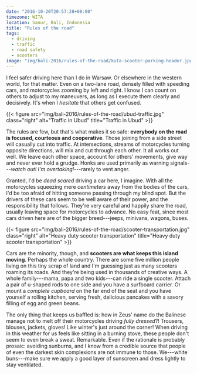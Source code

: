 ```yaml
---
date: "2016-10-20T20:57:28+08:00"
timezone: WITA
location: Sanur, Bali, Indonesia
title: "Rules of the road"
tags:
  - driving
  - traffic
  - road safety
  - scooters
image: "img/bali-2016/rules-of-the-road/kuta-scooter-parking-header.jpg"
---
```


I feel safer driving here than I do in Warsaw. Or elsewhere in the western world, for that matter. Even on a two-lane road, densely filled with speeding cars, and motorcycles zooming by left and right. I know I can count on others to adjust to my maneuvers, as long as I execute them clearly and decisively. It's when I _hesitate_ that others get confused.

<!--more-->

{{< figure src="img/bali-2016/rules-of-the-road/ubud-traffic.jpg" class="right" alt="Traffic in Ubud" title="Traffic in Ubud" >}}

The rules are few, but that's what makes it so safe: __everybody on the road is focused, courteous and cooperative__. Those joining from a side street will casually cut into traffic. At intersections, streams of motorcycles turning opposite directions, will mix and cut through each other. It all works out well. We leave each other space, account for others' movements, give way and never ever hold a grudge. Honks are used primarily as warning signals---_watch out! I'm overtaking!_---rarely to vent anger.

Granted, I'd be _dead scared_ driving a car here, I imagine. With all the motorcycles squeezing mere _centimeters_ away from the bodies of the cars, I'd be too afraid of hitting someone passing through my blind spot. But the drivers of these cars seem to be well aware of their power, and the responsibility that follows. They're very careful and happily share the road, usually leaving space for motorcycles to advance. No easy feat, since most cars driven here are of the bigger breed---jeeps, minivans, wagons, buses.

{{< figure src="img/bali-2016/rules-of-the-road/scooter-transportation.jpg" class="right" alt="Heavy duty scooter transportation" title="Heavy duty scooter transportation" >}}

Cars are the minority, though, and __scooters are what keeps this island moving__. Perhaps the whole country. There are some five million people living on this tiny scrap of land and I'm guessing just as many scooters roaming its roads. And they're being used in thousands of creative ways. A whole family---mama, papa and two kids---can ride a single scooter. Attach a pair of u-shaped rods to one side and you have a surfboard carrier. Or mount a _complete cupboard_ on the far end of the seat and you have yourself a rolling kitchen, serving fresh, delicious pancakes with a savory filling of egg and green beans.

The only thing that keeps us baffled is: how in Zeus' name do the Balinese manage not to melt off their motorcycles driving _fully dressed_?! Trousers, blouses, jackets, gloves! Like winter's just around the corner! When driving in this weather for us feels like sitting in a burning stove, these people don't seem to even break a sweat. Remarkable. Even if the rationale is probably prosaic: avoiding sunburns, and I know from a credible source that people of even the darkest skin complexions are not immune to those. We---white buns---make sure we apply a good layer of sunscreen and dress lightly to stay ventilated.
